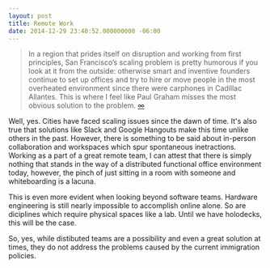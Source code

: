 ```yaml
---
layout: post
title: Remote Work
date: 2014-12-29 23:40:52.000000000 -06:00
---
```

> In a region that prides itself on disruption and working from first principles, San Francisco’s scaling problem is pretty humorous if you look at it from the outside: otherwise smart and inventive founders continue to set up offices and try to hire or move people in the most overheated environment since there were carphones in Cadillac Allantes. This is where I feel like Paul Graham misses the most obvious solution to the problem. [∞](http://ma.tt/2014/12/how-paul-graham-is-wrong/)

Well, yes. Cities have faced scaling issues since the dawn of time. It's also true that solutions like Slack and Google Hangouts make this time unlike others in the past. However, there is something to be said about in-person collaboration and workspaces which spur spontaneous inetractions. Working as a part of a great remote team, I can attest that there is simply nothing that stands in the way of a distributed functional office environment today, however, the pinch of just sitting in a room with someone and whiteboarding is a lacuna.

This is even more evident when looking beyond software teams. Hardware engineering is still nearly impossible to accomplish online alone. So are diciplines which require physical spaces like a lab. Until we have holodecks, this will be the case.

So, yes, while distibuted teams are a possibility and even a great solution at times, they do not address the problems caused by the current immigration policies.
